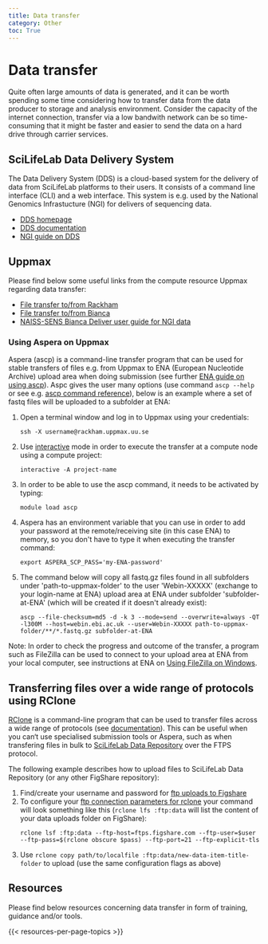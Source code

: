 ```yaml
---
title: Data transfer
category: Other
toc: True
---
```


# Data transfer
Quite often large amounts of data is generated, and it can be worth spending some time considering how to transfer data from the data producer to storage and analysis environment. Consider the capacity of the internet connection, transfer via a low bandwith network can be so time-consuming that it might be faster and easier to send the data on a hard drive through carrier services.

## SciLifeLab Data Delivery System
The Data Delivery System (DDS) is a cloud-based system for the delivery of data from SciLifeLab platforms to their users. It consists of a command line interface (CLI) and a web interface. This system is e.g. used by the National Genomics Infrastucture (NGI) for delivers of sequencing data.

<div>
  <ul class=list-link>
    <li><a href="https://delivery.scilifelab.se/" target="_blank">DDS homepage</a></li>
    <li><a href="https://scilifelabdatacentre.github.io/dds_cli/" target="_blank">DDS documentation</a></li>
    <li><a href="https://ngisweden.scilifelab.se/resources/data-delivery-dds/" target="_blank">NGI guide on DDS</a></li>
  </ul>
</div>

## Uppmax

Please find below some useful links from the compute resource Uppmax regarding data transfer:

<div>
  <ul class=list-link>
    <li><a href="https://docs.uppmax.uu.se/cluster_guides/transfer_rackham/" target="_blank">File transfer to/from Rackham</a></li>
     <li><a href="https://docs.uppmax.uu.se/cluster_guides/transfer_bianca/" target="_blank">File transfer to/from Bianca</a></li>
    <li><a href="https://scilifelabdatacentre.github.io/dds_cli/installation/#bianca" target="_blank">NAISS-SENS Bianca Deliver user guide for NGI data</a></li>
  </ul>
</div>

### Using Aspera on Uppmax

Aspera  (ascp) is a command-line transfer program that can be used for stable transfers of files e.g. from Uppmax to ENA (European Nucleotide Archive) upload area when doing submission (see further <a href="https://ena-docs.readthedocs.io/en/latest/submit/fileprep/upload.html?highlight=ascp#using-aspera-ascp-command-line-program" target="_blank">ENA guide on using ascp</a>). Aspc gives the user many options (use command `ascp --help` or see e.g. <a href="https://download.asperasoft.com/download/docs/ascp/3.5.2/html/dita/ascp_usage.html" target="_blank">ascp command reference</a>), below is an example where a set of fastq files will be uploaded to a subfolder at ENA:

1. Open a terminal window and log in to Uppmax using your credentials:  
    ```
    ssh -X username@rackham.uppmax.uu.se
    ```
1. Use <a href="https://docs.uppmax.uu.se/cluster_guides/interactive_more/" target="_blank">interactive</a> mode in order to execute the transfer at a compute node using a compute project:  
    ```
    interactive -A project-name
    ```
1. In order to be able to use the ascp command, it needs to be activated by typing:  
    ```
    module load ascp
    ```
1. Aspera has an environment variable that you can use in order to add your password at the remote/receiving site (in this case ENA) to memory, so you don't have to type it when executing the transfer command:  
    ```
    export ASPERA_SCP_PASS='my-ENA-password'
    ```
1. The command below will copy all fastq.gz files found in all subfolders under 'path-to-uppmax-folder' to the user 'Webin-XXXXX' (exchange to your login-name at ENA) upload area at ENA under subfolder 'subfolder-at-ENA' (which will be created if it doesn't already exist):  
    ```
    ascp --file-checksum=md5 -d -k 3 --mode=send --overwrite=always -QT -l300M --host=webin.ebi.ac.uk --user=Webin-XXXXX path-to-uppmax-folder/**/*.fastq.gz subfolder-at-ENA
    ```

Note: In order to check the progress and outcome of the transfer, a program such as FileZilla can be used to connect to your upload area at ENA from your local computer, see instructions at ENA on <a href="https://ena-docs.readthedocs.io/en/latest/submit/fileprep/upload.html?highlight=filezilla#using-filezilla-on-windows" target="_blank">Using FileZilla on Windows</a>.

## Transferring files over a wide range of protocols using RClone
<a href="https://rclone.org/" target="_blank">RClone</a> is a command-line program that can be used to transfer files across a wide range of protocols (see <a href="https://rclone.org/docs/" target="_blank">documentation</a>). This can be useful when you can‘t use specialised submission tools or Aspera, such as when transfering files in bulk to <a href="https://www.scilifelab.se/data/repository/" target="_blank">SciLifeLab Data Repository</a> over the FTPS protocol.

The following example describes how to upload files to SciLifeLab Data Repository (or any other FigShare repository):

1. Find/create your username and password for <a href="https://help.figshare.com/article/upload-large-datasets-and-bulk-upload-using-the-ftp-uploader-desktop-uploader-or-api" target="_blank">ftp uploads to Figshare</a>
1. To configure your <a href="https://rclone.org/ftp/" target="_blank">ftp connection parameters for rclone</a> your command will look something like this (`rclone lfs :ftp:data` will list the content of your data uploads folder on FigShare):
   ```
   rclone lsf :ftp:data --ftp-host=ftps.figshare.com --ftp-user=$user --ftp-pass=$(rclone obscure $pass) --ftp-port=21 --ftp-explicit-tls
   ```
1. Use `rclone copy path/to/localfile :ftp:data/new-data-item-title-folder` to upload (use the same configuration flags as above)

## Resources
Please find below resources concerning data transfer in form of training, guidance and/or tools.

{{< resources-per-page-topics >}}

